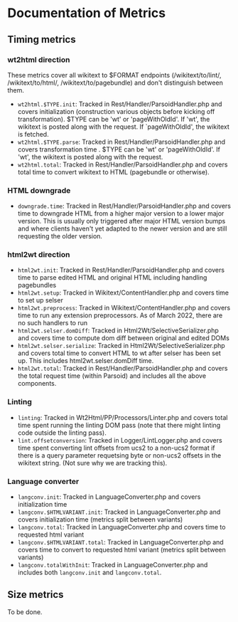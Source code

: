 # Documentation of Metrics

## Timing metrics

### wt2html direction

These metrics cover all wikitext to $FORMAT endpoints (/wikitext/to/lint/, /wikitext/to/html/, /wikitext/to/pagebundle) and don't distinguish between them.

* `wt2html.$TYPE.init`: Tracked in Rest/Handler/ParsoidHandler.php and covers initialization (construction various objects before kicking off transformation). $TYPE can be 'wt' or 'pageWithOldId'. If 'wt', the wikitext is posted along with the request. If `pageWithOldId', the wikitext is fetched.
* `wt2html.$TYPE.parse`: Tracked in Rest/Handler/ParsoidHandler.php and covers transformation time . $TYPE can be 'wt' or 'pageWithOldId'. If 'wt', the wikitext is posted along with the request.
* `wt2html.total`: Tracked in Rest/Handler/ParsoidHandler.php and covers total time to convert wikitext to HTML (pagebundle or otherwise).

### HTML downgrade
* `downgrade.time`: Tracked in Rest/Handler/ParsoidHandler.php and covers time to downgrade HTML from a higher major version to a lower major version. This is usually only triggered after major HTML version bumps and where clients haven't yet adapted to the newer version and are still requesting the older version.

### html2wt direction

* `html2wt.init`: Tracked in Rest/Handler/ParsoidHandler.php and covers time to parse edited HTML and original HTML including handling pagebundles
* `html2wt.setup`: Tracked in Wikitext/ContentHandler.php and covers time to set up selser
* `html2wt.preprocess`: Tracked in Wikitext/ContentHandler.php and covers time to run any extension preprocessors. As of March 2022, there are no such handlers to run
* `html2wt.selser.domDiff`: Tracked in Html2Wt/SelectiveSerializer.php and covers time to compute dom diff between original and edited DOMs
* `html2wt.selser.serialize`: Tracked in Html2Wt/SelectiveSerializer.php and covers total time to convert HTML to wt after selser has been set up. This includes html2wt.selser.domDiff time.
* `html2wt.total`: Tracked in Rest/Handler/ParsoidHandler.php and covers the total request time (within Parsoid) and includes all the above components.

### Linting

* `linting`: Tracked in Wt2Html/PP/Processors/Linter.php and covers total time spent running the linting DOM pass (note that there might linting code outside the linting pass).
* `lint.offsetconversion`: Tracked in Logger/LintLogger.php and covers time spent converting lint offsets from ucs2 to a non-ucs2 format if there is a query parameter requetsing byte or non-ucs2 offsets in the wikitext string. (Not sure why we are tracking this).

### Language converter

* `langconv.init`: Tracked in LanguageConverter.php and covers initialization time
* `langconv.$HTMLVARIANT.init`: Tracked in LanguageConverter.php and covers initialization time (metrics split between variants)
* `langconv.total`: Tracked in LanguageConverter.php and covers time to requested html variant
* `langconv.$HTMLVARIANT.total`: Tracked in LanguageConverter.php and covers time to convert to requested html variant (metrics split between variants)
* `langconv.totalWithInit`: Tracked in LanguageConverter.php and includes both `langconv.init` and `langconv.total`.

## Size metrics

To be done.
